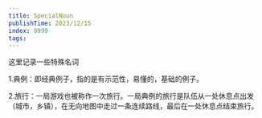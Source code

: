 ```yaml
---
title: SpecialNoun
publishTime: 2023/12/15
index: 9999
tags: 
---
```


这里记录一些特殊名词

1.典例：即经典例子，指的是有示范性，易懂的，基础的例子。

2.旅行：一局游戏也被称作一次旅行。一局典例的旅行是队伍从一处休息点出发（城市，乡镇），在无向地图中走过一条连续路线，最后在一处休息点结束旅行。